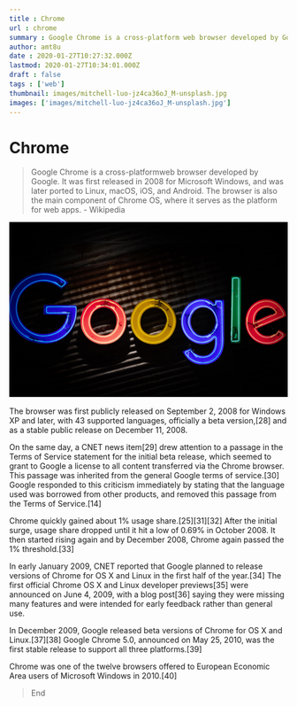 ```yaml
---
title : Chrome
url : chrome
summary : Google Chrome is a cross-platform web browser developed by Google.
author: amt8u
date : 2020-01-27T10:27:32.000Z
lastmod: 2020-01-27T10:34:01.000Z
draft : false
tags : ['web']
thumbnail: images/mitchell-luo-jz4ca36oJ_M-unsplash.jpg
images: ['images/mitchell-luo-jz4ca36oJ_M-unsplash.jpg']
---
```


# Chrome

> Google Chrome is a cross-platformweb browser developed by Google. It was first released in 2008 for Microsoft Windows, and was later ported to Linux, macOS, iOS, and Android. The browser is also the main component of Chrome OS, where it serves as the platform for web apps. - Wikipedia

![chrome](images/mitchell-luo-jz4ca36oJ_M-unsplash.jpg)

The browser was first publicly released on September 2, 2008 for Windows XP and later, with 43 supported languages, officially a beta version,[28] and as a stable public release on December 11, 2008.

On the same day, a CNET news item[29] drew attention to a passage in the Terms of Service statement for the  initial beta release, which seemed to grant to Google a license to all  content transferred via the Chrome browser. This passage was inherited  from the general Google terms of service.[30] Google responded to this criticism immediately by stating that the  language used was borrowed from other products, and removed this passage  from the Terms of Service.[14]

Chrome quickly gained about 1% usage share.[25][31][32] After the initial surge, usage share dropped until it hit a low of  0.69% in October 2008. It then started rising again and by December  2008, Chrome again passed the 1% threshold.[33]

In early January 2009, CNET reported that Google planned to release versions of Chrome for OS X and Linux in the first half of the year.[34] The first official Chrome OS X and Linux developer previews[35] were announced on June 4, 2009, with a blog post[36] saying they were missing many features and were intended for early feedback rather than general use.

In December 2009, Google released beta versions of Chrome for OS X and Linux.[37][38] Google Chrome 5.0, announced on May 25, 2010, was the first stable release to support all three platforms.[39]

Chrome was one of the twelve browsers offered to European Economic Area users of Microsoft Windows in 2010.[40]

> End